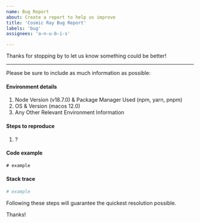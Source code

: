 ```yaml
---
name: Bug Report
about: Create a report to help us improve
title: 'Cosmic Ray Bug Report'
labels: 'bug'
assignees: 'a-n-u-b-i-s'

---
```


Thanks for stopping by to let us know something could be better!

---

Please be sure to include as much information as possible:

#### Environment details

1. Node Version (v18.7.0) & Package Manager Used (npm, yarn, pnpm)
2. OS & Version (macos 12.0)
3. Any Other Relevant Environment Information

#### Steps to reproduce

  1. ?

#### Code example

```typescript
# example
```

#### Stack trace

```bash
# example
```

Following these steps will guarantee the quickest resolution possible.

Thanks!
